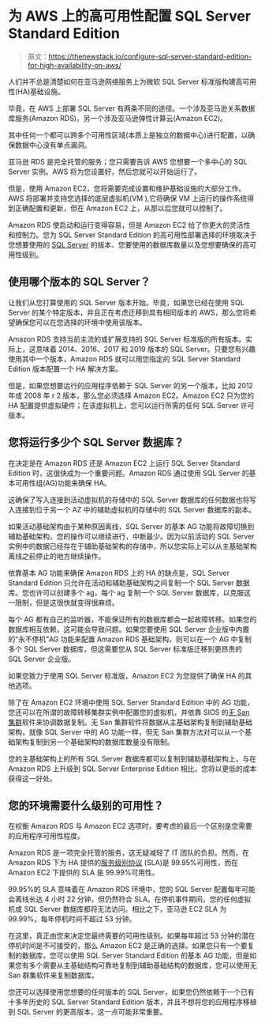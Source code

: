 # 为 AWS 上的高可用性配置 SQL Server Standard Edition

> 原文：<https://thenewstack.io/configure-sql-server-standard-edition-for-high-availability-on-aws/>

人们并不总是清楚如何在亚马逊网络服务上为微软 SQL Server 标准版构建高可用性(HA)基础设施。

毕竟，在 AWS 上部署 SQL Server 有两条不同的途径。一个涉及亚马逊关系数据库服务(Amazon RDS)，另一个涉及亚马逊弹性计算云(Amazon EC2)。

其中任何一个都可以跨多个可用性区域(本质上是独立的数据中心)进行配置，以确保数据中心没有单点漏洞。

亚马逊 RDS 是完全托管的服务；您只需要告诉 AWS 您想要一个多中心的 SQL Server 实例。AWS 将为您设置好，然后您就可以开始运行了。

但是，使用 Amazon EC2，您将需要完成设置和维护基础设施的大部分工作。AWS 将部署并支持您选择的底层虚拟机(VM ),它将确保 VM 上运行的操作系统得到正确配置和更新，但在 Amazon EC2 上，从那以后您就可以控制了。

Amazon RDS 使启动和运行变得容易，但是 Amazon EC2 给了你更大的灵活性和控制力。您为 SQL Server Standard Edition 的高可用性部署选择的环境取决于您想要使用的 [SQL Server](https://www.microsoft.com/en-us/sql-server/sql-server-downloads) 的版本、您要使用的数据库数量以及您想要确保的高可用性级别。

## 使用哪个版本的 SQL Server？

让我们从您打算使用的 SQL Server 版本开始。毕竟，如果您已经在使用 SQL Server 的某个特定版本，并且正在考虑迁移到具有相同版本的 AWS，那么您将希望确保您可以在您选择的环境中使用该版本。

Amazon RDS 支持当前主流的或扩展支持的 SQL Server 标准版的所有版本。实际上，这意味着 2014、2016、2017 和 2019 版本的 SQL Server。只要您有兴趣使用其中一个版本，Amazon RDS 就可以用您指定的 SQL Server Standard Edition 版本配置一个 HA 解决方案。

但是，如果您想要运行的应用程序依赖于 SQL Server 的另一个版本，比如 2012 年或 2008 年 r 2 版本，那么您必须选择 Amazon EC2。Amazon EC2 只为您的 HA 配置提供虚拟硬件；在该虚拟机上，您可以运行所需的任何 SQL Server 许可版本。

## 您将运行多少个 SQL Server 数据库？

在决定是在 Amazon RDS 还是 Amazon EC2 上运行 SQL Server Standard Edition 时，这很快成为一个重要问题。Amazon RDS 通过使用 SQL Server 的基本可用性组(AG)功能来确保 HA。

这确保了写入连接到活动虚拟机的存储中的 SQL Server 数据库的任何数据也将写入连接到位于另一个 AZ 中的辅助虚拟机的存储中的 SQL Server 数据库的副本。

如果活动基础架构由于某种原因离线，SQL Server 的基本 AG 功能将故障切换到辅助基础架构，您的操作可以继续进行，中断最少。因为以前活动的 SQL Server 实例中的数据已经存在于辅助基础架构的存储中，所以您实际上可以从主基础架构离线之前停止的地方继续操作。

依靠基本 AG 功能来确保 Amazon RDS 上的 HA 的缺点是，SQL Server Standard Edition 只允许在活动和辅助基础架构之间复制一个 SQL Server 数据库。您也许可以创建多个 ag，每个 ag 复制一个 SQL Server 数据库，以克服这一限制，但是这很快就变得很麻烦。

每个 AG 都有自己的监听器，不能保证所有的数据库都会一起故障转移。如果您的数据库相互依赖，这可能会导致问题。如果您要使用 SQL Server 企业版中内置的“永不停机”AG 功能来配置 Amazon RDS 基础架构，则可以在一个 AG 中复制多个 SQL Server 数据库，但这需要您从 SQL Server 标准版迁移到更昂贵的 SQL Server 企业版。

如果您致力于使用 SQL Server 标准版，Amazon EC2 为您提供了确保 HA 的其他选项。

除了在 Amazon EC2 环境中使用 SQL Server Standard Edition 中的 AG 功能，您还可以在所谓的故障转移集群实例中配置您的虚拟机，并依靠 SIOS 的[无 San 集群](https://us.sios.com/products/sios-datakeeper/)软件来协调数据复制。无 San 集群软件将数据从主基础架构复制到辅助基础架构，就像 SQL Server 中的 AG 功能一样，但无 San 集群方法对可以从一个基础架构复制到另一个基础架构的数据库数量没有限制。

您的主基础架构上的所有 SQL Server 数据库都可以复制到辅助基础架构上，与在 Amazon RDS 上升级到 SQL Server Enterprise Edition 相比，您将以更低的成本获得这一好处。

## 您的环境需要什么级别的可用性？

在权衡 Amazon RDS 与 Amazon EC2 选项时，要考虑的最后一个区别是您需要的应用程序可用性程度。

Amazon RDS 是一项完全托管的服务，这无疑减轻了 IT 团队的负担。然而，在 Amazon RDS 下为 HA 提供的[服务级别协议](https://thenewstack.io/when-99-service-level-objectives-are-overrated-and-too-expensive/) (SLA)是 99.95%可用性，而在 Amazon EC2 下提供的 SLA 是 99.99%可用性。

99.95%的 SLA 意味着在 Amazon RDS 环境中，您的 SQL Server 配置每年可能会离线长达 4 小时 22 分钟，但仍然符合 SLA。在停机事件期间，您的任何虚拟机或 SQL Server 数据库都将无法访问。相比之下，亚马逊 EC2 SLA 为 99.99%，每年停机时间不超过 53 分钟。

在这里，真正由您来决定您最终需要的可用性级别。如果每年超过 53 分钟的潜在停机时间是不可接受的，那么 Amazon EC2 是正确的选择。如果您只有一个要复制的数据库，您可以使用 SQL Server Standard Edition 的基本 AG 功能，但是如果您有多个需要从主基础结构可靠地复制到辅助基础结构的数据库，您可以使用无 San 群集软件来复制数据库。

您还可以选择使用您想要的任何版本的 SQL Server，如果您仍然依赖于一个已有十多年历史的 SQL Server Standard Edition 版本，并且不想将您的应用程序移植到 SQL Server 的更高版本，这一点可能非常重要。

<svg xmlns:xlink="http://www.w3.org/1999/xlink" viewBox="0 0 68 31" version="1.1"><title>Group</title> <desc>Created with Sketch.</desc></svg>